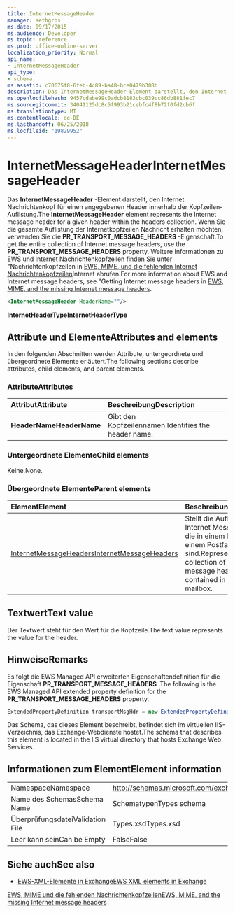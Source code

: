 ```yaml
---
title: InternetMessageHeader
manager: sethgros
ms.date: 09/17/2015
ms.audience: Developer
ms.topic: reference
ms.prod: office-online-server
localization_priority: Normal
api_name:
- InternetMessageHeader
api_type:
- schema
ms.assetid: c70675f8-6feb-4c89-ba48-bce0479b308b
description: Das InternetMessageHeader-Element darstellt, den Internet Nachrichtenkopf für einen angegebenen Header innerhalb der Kopfzeilen-Auflistung. Wenn Sie die gesamte Auflistung der Internetkopfzeilen Nachricht erhalten möchten, verwenden Sie die PR_TRANSPORT_MESSAGE_HEADERS-Eigenschaft. Weitere Informationen zu EWS und Internet Nachrichtenkopfzeilen, SeeGetting Internet-Nachrichtenköpfe in EWS MIME und fehlenden Internetkopfzeilen Nachricht.
ms.openlocfilehash: 9457cdabe99c0adcb8183cbc039cc86db881fec7
ms.sourcegitcommit: 34041125dc8c5f993b21cebfc4f8b72f0fd2cb6f
ms.translationtype: MT
ms.contentlocale: de-DE
ms.lasthandoff: 06/25/2018
ms.locfileid: "19829952"
---
```

# <a name="internetmessageheader"></a><span data-ttu-id="b1913-105">InternetMessageHeader</span><span class="sxs-lookup"><span data-stu-id="b1913-105">InternetMessageHeader</span></span>

<span data-ttu-id="b1913-106">Das **InternetMessageHeader** -Element darstellt, den Internet Nachrichtenkopf für einen angegebenen Header innerhalb der Kopfzeilen-Auflistung.</span><span class="sxs-lookup"><span data-stu-id="b1913-106">The **InternetMessageHeader** element represents the Internet message header for a given header within the headers collection.</span></span> <span data-ttu-id="b1913-107">Wenn Sie die gesamte Auflistung der Internetkopfzeilen Nachricht erhalten möchten, verwenden Sie die **PR_TRANSPORT_MESSAGE_HEADERS** -Eigenschaft.</span><span class="sxs-lookup"><span data-stu-id="b1913-107">To get the entire collection of Internet message headers, use the **PR_TRANSPORT_MESSAGE_HEADERS** property.</span></span> <span data-ttu-id="b1913-108">Weitere Informationen zu EWS und Internet Nachrichtenkopfzeilen finden Sie unter "Nachrichtenkopfzeilen in [EWS, MIME, und die fehlenden Internet Nachrichtenkopfzeilen](http://msdn.microsoft.com/de-de/library/exchange/hh545614%28v=exchg.140%29.aspx)Internet abrufen.</span><span class="sxs-lookup"><span data-stu-id="b1913-108">For more information about EWS and Internet message headers, see "Getting Internet message headers in [EWS, MIME, and the missing Internet message headers](http://msdn.microsoft.com/de-de/library/exchange/hh545614%28v=exchg.140%29.aspx).</span></span>
  
```XML
<InternetMessageHeader HeaderName=""/>
```

 <span data-ttu-id="b1913-109">**InternetHeaderType**</span><span class="sxs-lookup"><span data-stu-id="b1913-109">**InternetHeaderType**</span></span>
## <a name="attributes-and-elements"></a><span data-ttu-id="b1913-110">Attribute und Elemente</span><span class="sxs-lookup"><span data-stu-id="b1913-110">Attributes and elements</span></span>

<span data-ttu-id="b1913-111">In den folgenden Abschnitten werden Attribute, untergeordnete und übergeordnete Elemente erläutert.</span><span class="sxs-lookup"><span data-stu-id="b1913-111">The following sections describe attributes, child elements, and parent elements.</span></span>
  
### <a name="attributes"></a><span data-ttu-id="b1913-112">Attribute</span><span class="sxs-lookup"><span data-stu-id="b1913-112">Attributes</span></span>

|<span data-ttu-id="b1913-113">**Attribut**</span><span class="sxs-lookup"><span data-stu-id="b1913-113">**Attribute**</span></span>|<span data-ttu-id="b1913-114">**Beschreibung**</span><span class="sxs-lookup"><span data-stu-id="b1913-114">**Description**</span></span>|
|:-----|:-----|
|<span data-ttu-id="b1913-115">**HeaderName**</span><span class="sxs-lookup"><span data-stu-id="b1913-115">**HeaderName**</span></span> <br/> |<span data-ttu-id="b1913-116">Gibt den Kopfzeilennamen.</span><span class="sxs-lookup"><span data-stu-id="b1913-116">Identifies the header name.</span></span>  <br/> |
   
### <a name="child-elements"></a><span data-ttu-id="b1913-117">Untergeordnete Elemente</span><span class="sxs-lookup"><span data-stu-id="b1913-117">Child elements</span></span>

<span data-ttu-id="b1913-118">Keine.</span><span class="sxs-lookup"><span data-stu-id="b1913-118">None.</span></span>
  
### <a name="parent-elements"></a><span data-ttu-id="b1913-119">Übergeordnete Elemente</span><span class="sxs-lookup"><span data-stu-id="b1913-119">Parent elements</span></span>

|<span data-ttu-id="b1913-120">**Element**</span><span class="sxs-lookup"><span data-stu-id="b1913-120">**Element**</span></span>|<span data-ttu-id="b1913-121">**Beschreibung**</span><span class="sxs-lookup"><span data-stu-id="b1913-121">**Description**</span></span>|
|:-----|:-----|
|[<span data-ttu-id="b1913-122">InternetMessageHeaders</span><span class="sxs-lookup"><span data-stu-id="b1913-122">InternetMessageHeaders</span></span>](internetmessageheaders.md) <br/> |<span data-ttu-id="b1913-123">Stellt die Auflistung aller Internet Message Header, die in einem Element in einem Postfach enthalten sind.</span><span class="sxs-lookup"><span data-stu-id="b1913-123">Represents the collection of all Internet message headers that are contained in an item in a mailbox.</span></span>  <br/> |
   
## <a name="text-value"></a><span data-ttu-id="b1913-124">Textwert</span><span class="sxs-lookup"><span data-stu-id="b1913-124">Text value</span></span>

<span data-ttu-id="b1913-125">Der Textwert steht für den Wert für die Kopfzeile.</span><span class="sxs-lookup"><span data-stu-id="b1913-125">The text value represents the value for the header.</span></span>
  
## <a name="remarks"></a><span data-ttu-id="b1913-126">Hinweise</span><span class="sxs-lookup"><span data-stu-id="b1913-126">Remarks</span></span>

<span data-ttu-id="b1913-127">Es folgt die EWS Managed API erweiterten Eigenschaftendefinition für die Eigenschaft **PR_TRANSPORT_MESSAGE_HEADERS** .</span><span class="sxs-lookup"><span data-stu-id="b1913-127">The following is the EWS Managed API extended property definition for the **PR_TRANSPORT_MESSAGE_HEADERS** property.</span></span> 
  
```cs
ExtendedPropertyDefinition transportMsgHdr = new ExtendedPropertyDefinition(0x007D, MapiPropertyType.String);
```

<span data-ttu-id="b1913-128">Das Schema, das dieses Element beschreibt, befindet sich im virtuellen IIS-Verzeichnis, das Exchange-Webdienste hostet.</span><span class="sxs-lookup"><span data-stu-id="b1913-128">The schema that describes this element is located in the IIS virtual directory that hosts Exchange Web Services.</span></span>
  
## <a name="element-information"></a><span data-ttu-id="b1913-129">Informationen zum Element</span><span class="sxs-lookup"><span data-stu-id="b1913-129">Element information</span></span>

|||
|:-----|:-----|
|<span data-ttu-id="b1913-130">Namespace</span><span class="sxs-lookup"><span data-stu-id="b1913-130">Namespace</span></span>  <br/> |http://schemas.microsoft.com/exchange/services/2006/types  <br/> |
|<span data-ttu-id="b1913-131">Name des Schemas</span><span class="sxs-lookup"><span data-stu-id="b1913-131">Schema Name</span></span>  <br/> |<span data-ttu-id="b1913-132">Schematypen</span><span class="sxs-lookup"><span data-stu-id="b1913-132">Types schema</span></span>  <br/> |
|<span data-ttu-id="b1913-133">Überprüfungsdatei</span><span class="sxs-lookup"><span data-stu-id="b1913-133">Validation File</span></span>  <br/> |<span data-ttu-id="b1913-134">Types.xsd</span><span class="sxs-lookup"><span data-stu-id="b1913-134">Types.xsd</span></span>  <br/> |
|<span data-ttu-id="b1913-135">Leer kann sein</span><span class="sxs-lookup"><span data-stu-id="b1913-135">Can be Empty</span></span>  <br/> |<span data-ttu-id="b1913-136">False</span><span class="sxs-lookup"><span data-stu-id="b1913-136">False</span></span>  <br/> |
   
## <a name="see-also"></a><span data-ttu-id="b1913-137">Siehe auch</span><span class="sxs-lookup"><span data-stu-id="b1913-137">See also</span></span>



- [<span data-ttu-id="b1913-138">EWS-XML-Elemente in Exchange</span><span class="sxs-lookup"><span data-stu-id="b1913-138">EWS XML elements in Exchange</span></span>](ews-xml-elements-in-exchange.md)


[<span data-ttu-id="b1913-139">EWS, MIME und die fehlenden Nachrichtenkopfzeilen</span><span class="sxs-lookup"><span data-stu-id="b1913-139">EWS, MIME, and the missing Internet message headers</span></span>](http://msdn.microsoft.com/de-de/library/exchange/hh545614%28v=exchg.140%29.aspx)

